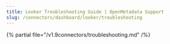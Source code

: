 ```yaml
---
title: Looker Troubleshooting Guide | OpenMetadata Support
slug: /connectors/dashboard/looker/troubleshooting
---
```


{% partial file="/v1.9connectors/troubleshooting.md" /%}
